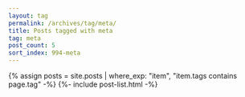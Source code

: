 ```yaml
---
layout: tag
permalink: /archives/tag/meta/
title: Posts tagged with meta
tag: meta
post_count: 5
sort_index: 994-meta
---
```

{% assign posts = site.posts | where_exp: "item", "item.tags contains page.tag" -%}
{%- include post-list.html -%}
